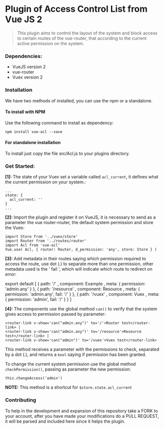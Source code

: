 # Plugin of Access Control List from Vue JS 2

>This plugin aims to control the layout of the system and block access to certain routes of the vue-router, that according to the current active permission on the system.

### Dependencies:
- VueJS version 2
- vue-router
- Vuex version 2

### Installation

We have two methods of installed, you can use the npm or a standalone.

#### To install with NPM

Use the following command to install as dependency:

    npm install vue-acl --save

#### For standalone installation

To install just copy the file src/Acl.js to your plugins directory.

### Get Started:

**[1]:** The state of your Vuex set a variable called `acl_current`, it defines what the current permission on your system.:

    ...
  	state: {
  	  acl_current: ''
  	}
    ...

**[2]:** Import the plugin and register it on VueJS, it is necessary to send as a parameter the vue router-router, the default system permission and store the Vuex:


    import Store from '../vuex/store'
    import Router from '../routes/router'
    import Acl from 'vue-acl'
    Vue.use( Acl, { router: Router, d_permission: 'any', store: Store } )


**[3]:** Add metadata in their routes saying which permission required to access the route, use dot (.) to separate more than one permission, other metadata used is the ' fail ', which will indicate which route to redirect on error:

  export default [
    { path: '/'                   , component: Example              , meta: { permission: 'admin.any' } },
    { path: '/resource'           , component: Resource             , meta: { permission: 'admin.any', fail: '/' } },
    { path: '/vuex'               , component: Vuex                 , meta: { permission: 'admin', fail: '/' } }
  ]




**[4]:** The components use the global method `can()` to verify that the system gives access to permission passed by parameter:

	<router-link v-show='can("admin.any")' to='/'>Router test</router-link> |
	<router-link v-show='can("admin.any")' to='/resource'>Resource test</router-link> |
	<router-link v-show='can("admin")' to='/vuex'>Vuex test</router-link>

This method receives a parameter with the permissions to check, separated by a dot (.), and returns a `bool` saying if permission has been granted.

To change the current system permission use the global method `checkPermission()`, passing as parameter the new permission:

	this.changeAccess('admin')

**NOTE:** This method is a shortcut for `$store.state.acl_current`

### Contributing

To help in the development and expansion of this repository take a FORK to your account, after you have made your modifications do a PULL REQUEST, it will be parsed and included here since it helps the plugin.
